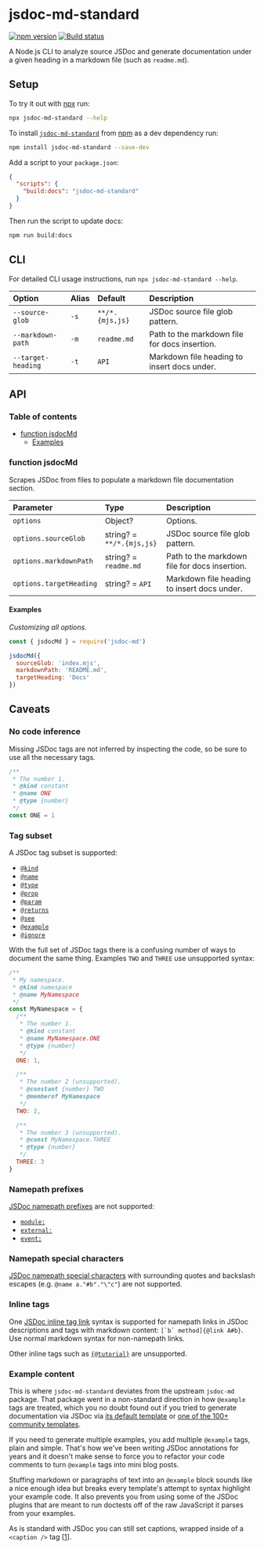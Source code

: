 # jsdoc-md-standard

[![npm version](https://badgen.net/npm/v/jsdoc-md-standard)](https://www.npmjs.com/package/jsdoc-md-standard) [![Build status](https://travis-ci.org/arizonatribe/jsdoc-md-standard.svg?branch=master)](https://travis-ci.org/arizonatribe/jsdoc-md-standard)

A Node.js CLI to analyze source JSDoc and generate documentation under a given heading in a markdown file (such as `readme.md`).

## Setup

To try it out with [npx](https://npm.im/npx) run:

```sh
npx jsdoc-md-standard --help
```

To install [`jsdoc-md-standard`](https://www.npmjs.com/package/jsdoc-md-standard) from [npm](https://npmjs.com) as a dev dependency run:

```sh
npm install jsdoc-md-standard --save-dev
```

Add a script to your `package.json`:

```json
{
  "scripts": {
    "build:docs": "jsdoc-md-standard"
  }
}
```

Then run the script to update docs:

```sh
npm run build:docs
```

## CLI

For detailed CLI usage instructions, run `npx jsdoc-md-standard --help`.

| Option             | Alias | Default         | Description                                   |
| :----------------- | :---- | :-------------- | :-------------------------------------------- |
| `--source-glob`    | `-s`  | `**/*.{mjs,js}` | JSDoc source file glob pattern.               |
| `--markdown-path`  | `-m`  | `readme.md`     | Path to the markdown file for docs insertion. |
| `--target-heading` | `-t`  | `API`           | Markdown file heading to insert docs under.   |

## API

### Table of contents

- [function jsdocMd](#function-jsdocmd)
  - [Examples](#examples)

### function jsdocMd

Scrapes JSDoc from files to populate a markdown file documentation section.

| Parameter               | Type                      | Description                                   |
| :---------------------- | :------------------------ | :-------------------------------------------- |
| `options`               | Object?                   | Options.                                      |
| `options.sourceGlob`    | string? = `**/*.{mjs,js}` | JSDoc source file glob pattern.               |
| `options.markdownPath`  | string? = `readme.md`     | Path to the markdown file for docs insertion. |
| `options.targetHeading` | string? = `API`           | Markdown file heading to insert docs under.   |

#### Examples

_Customizing all options._

```js
const { jsdocMd } = require('jsdoc-md')

jsdocMd({
  sourceGlob: 'index.mjs',
  markdownPath: 'README.md',
  targetHeading: 'Docs'
})
```

## Caveats

### No code inference

Missing JSDoc tags are not inferred by inspecting the code, so be sure to use all the necessary tags.

```js
/**
 * The number 1.
 * @kind constant
 * @name ONE
 * @type {number}
 */
const ONE = 1
```

### Tag subset

A JSDoc tag subset is supported:

- [`@kind`](http://usejsdoc.org/tags-kind)
- [`@name`](http://usejsdoc.org/tags-name)
- [`@type`](http://usejsdoc.org/tags-type)
- [`@prop`](http://usejsdoc.org/tags-property)
- [`@param`](http://usejsdoc.org/tags-param)
- [`@returns`](http://usejsdoc.org/tags-returns)
- [`@see`](http://usejsdoc.org/tags-see)
- [`@example`](http://usejsdoc.org/tags-example)
- [`@ignore`](http://usejsdoc.org/tags-ignore)

With the full set of JSDoc tags there is a confusing number of ways to document the same thing. Examples `TWO` and `THREE` use unsupported syntax:

```js
/**
 * My namespace.
 * @kind namespace
 * @name MyNamespace
 */
const MyNamespace = {
  /**
   * The number 1.
   * @kind constant
   * @name MyNamespace.ONE
   * @type {number}
   */
  ONE: 1,

  /**
   * The number 2 (unsupported).
   * @constant {number} TWO
   * @memberof MyNamespace
   */
  TWO: 2,

  /**
   * The number 3 (unsupported).
   * @const MyNamespace.THREE
   * @type {number}
   */
  THREE: 3
}
```

### Namepath prefixes

[JSDoc namepath prefixes](http://usejsdoc.org/about-namepaths) are not supported:

- [`module:`](http://usejsdoc.org/tags-module)
- [`external:`](http://usejsdoc.org/tags-external)
- [`event:`](http://usejsdoc.org/tags-event)

### Namepath special characters

[JSDoc namepath special characters](http://usejsdoc.org/about-namepaths) with surrounding quotes and backslash escapes (e.g. `@name a."#b"."\"c"`) are not supported.

### Inline tags

One [JSDoc inline tag link](http://usejsdoc.org/tags-inline-link) syntax is supported for namepath links in JSDoc descriptions and tags with markdown content: ``[`b` method]{@link A#b}``. Use normal markdown syntax for non-namepath links.

Other inline tags such as [`{@tutorial}`](http://usejsdoc.org/tags-inline-tutorial) are unsupported.

### Example content

This is where `jsdoc-md-standard` deviates from the upstream `jsdoc-md` package. That package went in a non-standard direction in how `@example` tags are treated, which you no doubt found out if you tried to generate documentation via JSDoc via [its default template](http://usejsdoc.org/about-configuring-default-template.html) or [one of the 100+ community templates](https://www.npmjs.com/search?q=jsdoc+template).

If you need to generate multiple examples, you add multiple `@example` tags, plain and simple. That's how we've been writing JSDoc annotations for years and it doesn't make sense to force you to refactor your code comments to turn `@example` tags into mini blog posts.

Stuffing markdown or paragraphs of text into an `@example` block sounds like a nice enough idea but breaks every template's attempt to syntax highlight your example code. It also prevents you from using some of the JSDoc plugins that are meant to run doctests off of the raw JavaScript it parses from your examples.

As is standard with JSDoc you can still set captions, wrapped inside of a `<caption />` tag \[[1](http://usejsdoc.org/tags-example)].
